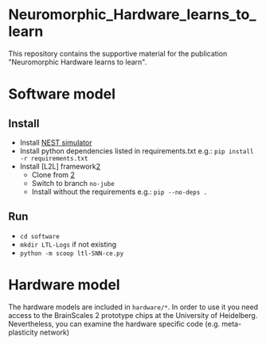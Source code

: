 # Neuromorphic_Hardware_learns_to_learn
This repository contains the supportive material for the publication "Neuromorphic Hardware learns to learn".

# Software model
## Install
- Install [NEST simulator][1]
- Install python dependencies listed in requirements.txt
e.g.: `pip install -r requirements.txt`
- Install [L2L] framework[2]
  - Clone from [2][2]
  - Switch to branch `no-jube`
  - Install without the requirements
e.g.: `pip --no-deps .`

## Run
- `cd software`
- `mkdir LTL-Logs` if not existing
- `python -m scoop ltl-SNN-ce.py`

# Hardware model
The hardware models are included in `hardware/*`. In order to use it you need access to the BrainScales 2 prototype chips at the University of Heidelberg.
Nevertheless, you can examine the hardware specific code (e.g. meta-plasticity network)

[1]: https://github.com/nest/nest-simulator
[2]: https://github.com/IGITUGraz/L2L

